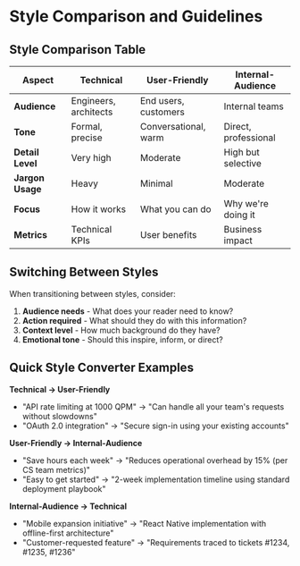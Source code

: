 # Style Comparison and Guidelines

## Style Comparison Table

| Aspect | Technical | User-Friendly | Internal-Audience |
|--------|-----------|---------------|-------------------|
| **Audience** | Engineers, architects | End users, customers | Internal teams |
| **Tone** | Formal, precise | Conversational, warm | Direct, professional |
| **Detail Level** | Very high | Moderate | High but selective |
| **Jargon Usage** | Heavy | Minimal | Moderate |
| **Focus** | How it works | What you can do | Why we're doing it |
| **Metrics** | Technical KPIs | User benefits | Business impact |

## Switching Between Styles

When transitioning between styles, consider:
1. **Audience needs** - What does your reader need to know?
2. **Action required** - What should they do with this information?
3. **Context level** - How much background do they have?
4. **Emotional tone** - Should this inspire, inform, or direct?

## Quick Style Converter Examples

**Technical → User-Friendly**
- "API rate limiting at 1000 QPM" → "Can handle all your team's requests without slowdowns"
- "OAuth 2.0 integration" → "Secure sign-in using your existing accounts"

**User-Friendly → Internal-Audience**
- "Save hours each week" → "Reduces operational overhead by 15% (per CS team metrics)"
- "Easy to get started" → "2-week implementation timeline using standard deployment playbook"

**Internal-Audience → Technical**
- "Mobile expansion initiative" → "React Native implementation with offline-first architecture"
- "Customer-requested feature" → "Requirements traced to tickets #1234, #1235, #1236"